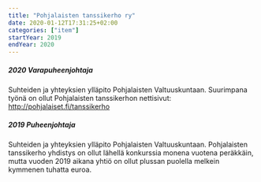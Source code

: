 ```yaml
---
title: "Pohjalaisten tanssikerho ry"
date: 2020-01-12T17:31:25+02:00
categories: ["item"]
startYear: 2019
endYear: 2020
---
```

##### 2020 Varapuheenjohtaja
Suhteiden ja yhteyksien ylläpito Pohjalaisten Valtuuskuntaan. Suurimpana työnä on ollut Pohjalaisten tanssikerhon nettisivut: http://pohjalaiset.fi/tanssikerho

##### 2019 Puheenjohtaja
Suhteiden ja yhteyksien ylläpito Pohjalaisten Valtuuskuntaan. Pohjalaisten tanssikerho yhdistys on ollut lähellä konkurssia monena vuotena peräkkäin, mutta vuoden 2019 aikana yhtiö on ollut plussan puolella melkein kymmenen tuhatta euroa.
